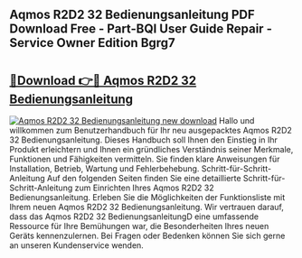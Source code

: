 ## Aqmos R2D2 32 Bedienungsanleitung PDF Download Free - Part-BQI User Guide Repair - Service Owner Edition Bgrg7

# <h2><a href="http://df4rxi.blite.top/?on=Aqmos+R2D2+32+Bedienungsanleitung">🔗Download 👉🔴 Aqmos R2D2 32 Bedienungsanleitung</a></h2>

[![Aqmos R2D2 32 Bedienungsanleitung new download](https://i.imgur.com/lujVjoI.png)](http://df4rxi.blite.top/?on=Aqmos+R2D2+32+Bedienungsanleitung)
Hallo und willkommen zum Benutzerhandbuch für Ihr neu ausgepacktes Aqmos R2D2 32 Bedienungsanleitung. Dieses Handbuch soll Ihnen den Einstieg in Ihr Produkt erleichtern und Ihnen ein gründliches Verständnis seiner Merkmale, Funktionen und Fähigkeiten vermitteln. Sie finden klare Anweisungen für Installation, Betrieb, Wartung und Fehlerbehebung. Schritt-für-Schritt-Anleitung Auf den folgenden Seiten finden Sie eine detaillierte Schritt-für-Schritt-Anleitung zum Einrichten Ihres Aqmos R2D2 32 Bedienungsanleitung. Erleben Sie die Möglichkeiten der Funktionsliste mit Ihrem neuen Aqmos R2D2 32 Bedienungsanleitung. Wir vertrauen darauf, dass das Aqmos R2D2 32 BedienungsanleitungD eine umfassende Ressource für Ihre Bemühungen war, die Besonderheiten Ihres neuen Geräts kennenzulernen. Bei Fragen oder Bedenken können Sie sich gerne an unseren Kundenservice wenden.
